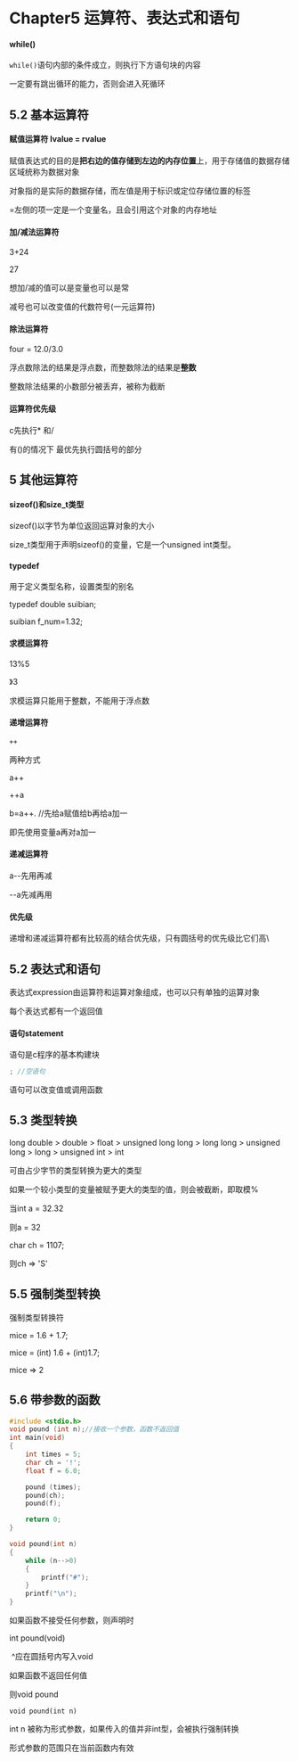 # Chapter5 运算符、表达式和语句



#### while()

`while()`语句内部的条件成立，则执行下方语句块的内容

一定要有跳出循环的能力，否则会进入死循环

## 5.2 基本运算符

#### 赋值运算符 lvalue = rvalue

赋值表达式的目的是**把右边的值存储到左边的内存位置**上，用于存储值的数据存储区域统称为数据对象

对象指的是实际的数据存储，而左值是用于标识或定位存储位置的标签

=左侧的项一定是一个变量名，且会引用这个对象的内存地址

#### 加/减法运算符

3+24

27

想加/减的值可以是变量也可以是常

减号也可以改变值的代数符号(一元运算符)

#### 除法运算符

four = 12.0/3.0

浮点数除法的结果是浮点数，而整数除法的结果是**整数**

整数除法结果的小数部分被丢弃，被称为截断

#### 运算符优先级

c先执行* 和/

有()的情况下 最优先执行圆括号的部分

## 5 其他运算符

#### sizeof()和size_t类型

sizeof()以字节为单位返回运算对象的大小

size_t类型用于声明sizeof()的变量，它是一个unsigned int类型。

#### typedef

用于定义类型名称，设置类型的别名

typedef double suibian;

suibian f_num=1.32;

#### 求模运算符

13%5

》3

求模运算只能用于整数，不能用于浮点数

#### 递增运算符

`++`

两种方式

a++

++a



b=a++.  //先给a赋值给b再给a加一

即先使用变量a再对a加一

#### 递减运算符

a--先用再减

--a先减再用

#### 优先级

递增和递减运算符都有比较高的结合优先级，只有圆括号的优先级比它们高\

## 5.2 表达式和语句

表达式expression由运算符和运算对象组成，也可以只有单独的运算对象

每个表达式都有一个返回值

#### 语句statement

语句是c程序的基本构建块

```c
; //空语句
```

语句可以改变值或调用函数

## 5.3 类型转换

long double > double > float > unsigned long long > long long > unsigned long > long > unsigned int > int 

可由占少字节的类型转换为更大的类型

如果一个较小类型的变量被赋予更大的类型的值，则会被截断，即取模%

当int a = 32.32

则a = 32

char ch = 1107;

则ch => 'S'

## 5.5 强制类型转换

强制类型转换符

mice = 1.6 + 1.7;

mice = (int) 1.6 + (int)1.7;

mice => 2

## 5.6 带参数的函数

```c
#include <stdio.h>
void pound (int n);//接收一个参数，函数不返回值
int main(void)
{
    int times = 5;
    char ch = '!';
    float f = 6.0;

    pound (times);
    pound(ch);
    pound(f);

    return 0;
}

void pound(int n)
{
    while (n-->0)
    {
        printf("#");
    }
    printf("\n");
}
```

如果函数不接受任何参数，则声明时

int pound(void)

​						^应在圆括号内写入void

如果函数不返回任何值

则void pound



`void pound(int n)`

int n 被称为形式参数，如果传入的值并非int型，会被执行强制转换

形式参数的范围只在当前函数内有效















